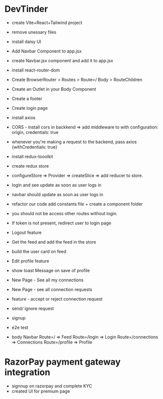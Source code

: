 # DevTinder

- create Vite+React+Tailwind project
- remove unessary files
- install daisy UI
- Add Navbar Component to app.jsx
- create Navbar.jsx component and add it to app.jsx
- install react-router-dom
- Create BrowserRouter > Routes > Route=/ Body > RouteChildren
- Create an Outlet in your Body Component
- Create a footer
- Create login page
- install axios
- CORS - install cors in backkend => add middleware to with configuration: origin, credentials: true
- whenever you're making a request to the backend, pass axios {withCredentials: true}
- install redux-tooolkit
- create redux store
- configureStore => Provider => createSlice => add reducer to store.
- login and see update as soon as user logs in
- navbar should update as soon as user logs in
- refactor our code add constants file + create a component folder
- you should not be access other routes without login.
- If token is not present, redirect user to login page
- Logout feature
- Get the feed and add the feed in the store
- build the user card on feed
- Edit profile feature
- show toast Message on save of profile
- New Page - See all my connections
- New Page - see all connection requests
- feature - accept or reject connection request
- send/ ignore request
- signup
- e2e test

- body
  Navbar
  Route=/ => Feed
  Route=/login => Login
  Route=/connections => Connections
  Route=/profile => Profile

# RazorPay payment gateway integration

- signnup on razorpay and complete KYC
- created UI for premium page
